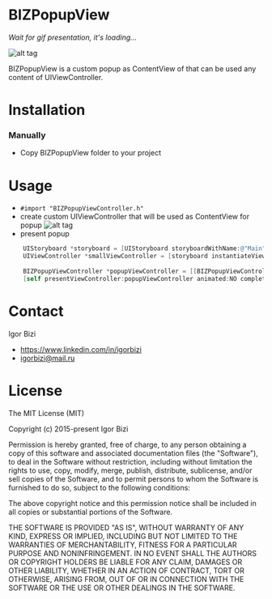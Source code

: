 # BIZPopupView

*Wait for gif presentation, it's loading...*

![alt tag](https://github.com/bizibizi/BIZPopupView/blob/master/presentation.gif)


BIZPopupView is a custom popup as ContentView of that can be used any content of UIViewController. 


# Installation

### Manually
- Copy BIZPopupView folder to your project 


# Usage

- ```#import "BIZPopupViewController.h"``` 
- create custom UIViewController that will be used as ContentView for popup
![alt tag](https://github.com/bizibizi/BIZPopupView/blob/master/example1.png)
- present popup
```objective-c
    UIStoryboard *storyboard = [UIStoryboard storyboardWithName:@"Main" bundle:nil];
    UIViewController *smallViewController = [storyboard instantiateViewControllerWithIdentifier:@"bigViewController"];
    
    BIZPopupViewController *popupViewController = [[BIZPopupViewController alloc] initWithContentViewController:smallViewController contentSize:CGSizeMake(300, 400)];
    [self presentViewController:popupViewController animated:NO completion:nil];
```


# Contact

Igor Bizi
- https://www.linkedin.com/in/igorbizi
- igorbizi@mail.ru


# License
 
The MIT License (MIT)

Copyright (c) 2015-present Igor Bizi

Permission is hereby granted, free of charge, to any person obtaining a copy of this software and associated documentation files (the "Software"), to deal in the Software without restriction, including without limitation the rights to use, copy, modify, merge, publish, distribute, sublicense, and/or sell copies of the Software, and to permit persons to whom the Software is furnished to do so, subject to the following conditions:

The above copyright notice and this permission notice shall be included in all copies or substantial portions of the Software.

THE SOFTWARE IS PROVIDED "AS IS", WITHOUT WARRANTY OF ANY KIND, EXPRESS OR IMPLIED, INCLUDING BUT NOT LIMITED TO THE WARRANTIES OF MERCHANTABILITY, FITNESS FOR A PARTICULAR PURPOSE AND NONINFRINGEMENT. IN NO EVENT SHALL THE AUTHORS OR COPYRIGHT HOLDERS BE LIABLE FOR ANY CLAIM, DAMAGES OR OTHER LIABILITY, WHETHER IN AN ACTION OF CONTRACT, TORT OR OTHERWISE, ARISING FROM, OUT OF OR IN CONNECTION WITH THE SOFTWARE OR THE USE OR OTHER DEALINGS IN THE SOFTWARE.
 
